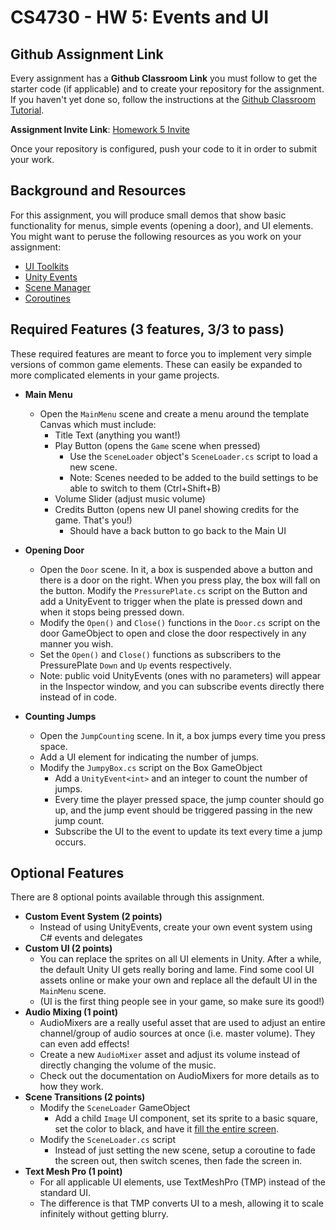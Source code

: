 CS4730 - HW 5: Events and UI
===============================


<a name="background"></a>Github Assignment Link
---------------------------------------

Every assignment has a **Github Classroom Link** you must follow to get the starter code (if applicable) and to create your repository for the assignment. If you haven't yet done so, follow the instructions at the [Github Classroom Tutorial](./githubclassroom.html).

**Assignment Invite Link**: [Homework 5 Invite](https://classroom.github.com/a/RsqGxmtY)

Once your repository is configured, push your code to it in order to submit your work.




<a name="background"></a>Background and Resources
---------------------------------------

For this assignment, you will produce small demos that show basic functionality for menus, simple events (opening a door), and UI elements. You might want to peruse the following resources as you work on your assignment:

- [UI Toolkits](https://docs.unity3d.com/Manual/UIToolkits.html)
- [Unity Events](https://docs.unity3d.com/Manual/UnityEvents.html)
- [Scene Manager](https://docs.unity3d.com/ScriptReference/SceneManagement.SceneManager.html)
- [Coroutines](https://docs.unity3d.com/ScriptReference/Coroutine.html)


<a name="required"></a>Required Features (3 features, 3/3 to pass)
---------------------------------------

These required features are meant to force you to implement very simple versions of common game elements. These can easily be expanded to more complicated elements in your game projects.

- **Main Menu**
  - Open the `MainMenu` scene and create a menu around the template Canvas which must include:
    - Title Text (anything you want!)
    - Play Button (opens the `Game` scene when pressed)
      - Use the `SceneLoader` object's `SceneLoader.cs` script to load a new scene.
      - Note: Scenes needed to be added to the build settings to be able to switch to them (Ctrl+Shift+B)
    - Volume Slider (adjust music volume)
    - Credits Button (opens new UI panel showing credits for the game. That's you!)
      - Should have a back button to go back to the Main UI

- **Opening Door**
  - Open the `Door` scene. In it, a box is suspended above a button and there is a door on the right. When you press play, the box will fall on the button. Modify the `PressurePlate.cs` script on the Button and add a UnityEvent to trigger when the plate is pressed down and when it stops being pressed down. 
  - Modify the `Open()` and `Close()` functions in the `Door.cs` script on the door GameObject to open and close the door respectively in any manner you wish.
  - Set the `Open()` and `Close()` functions as subscribers to the PressurePlate `Down` and `Up` events respectively.
  - Note: public void UnityEvents (ones with no parameters) will appear in the Inspector window, and you can subscribe events directly there instead of in code.

- **Counting Jumps**
  - Open the `JumpCounting` scene. In it, a box jumps every time you press space.
  - Add a UI element for indicating the number of jumps.
  - Modify the `JumpyBox.cs` script on the Box GameObject 
    - Add a `UnityEvent<int>` and an integer to count the number of jumps.
    - Every time the player pressed space, the jump counter should go up, and the jump event should be triggered passing in the new jump count.
    - Subscribe the UI to the event to update its text every time a jump occurs. 


<a name="optional"></a>Optional Features
---------------------------------------

There are 8 optional points available through this assignment.

- **Custom Event System (2 points)**
  - Instead of using UnityEvents, create your own event system using C# events and delegates
- **Custom UI (2 points)**
  - You can replace the sprites on all UI elements in Unity. After a while, the default Unity UI gets really boring and lame. Find some cool UI assets online or make your own and replace all the default UI in the `MainMenu` scene.
  - (UI is the first thing people see in your game, so make sure its good!)
- **Audio Mixing (1 point)**
  - AudioMixers are a really useful asset that are used to adjust an entire channel/group of audio sources at once (i.e. master volume). They can even add effects!
  - Create a new `AudioMixer` asset and adjust its volume instead of directly changing the volume of the music.
  - Check out the documentation on AudioMixers for more details as to how they work.
- **Scene Transitions (2 points)**
  - Modify the `SceneLoader` GameObject
    - Add a child `Image` UI component, set its sprite to a basic square, set the color to black, and have it [fill the entire screen](https://answers.unity.com/questions/1250052/set-the-ui-image-to-fit-screen-size.html).
  - Modify the `SceneLoader.cs` script
    - Instead of just setting the new scene, setup a coroutine to fade the screen out, then switch scenes, then fade the screen in. 
- **Text Mesh Pro (1 point)**
  - For all applicable UI elements, use TextMeshPro (TMP) instead of the standard UI.
  - The difference is that TMP converts UI to a mesh, allowing it to scale infinitely without getting blurry.

